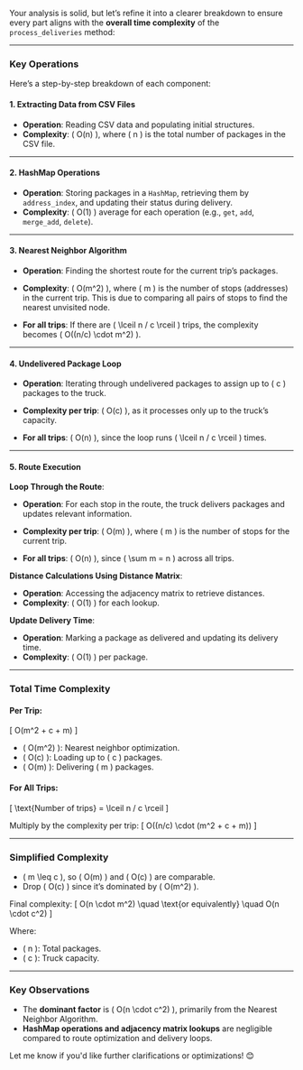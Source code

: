 Your analysis is solid, but let’s refine it into a clearer breakdown to ensure every part aligns with the **overall time complexity** of the `process_deliveries` method:

---

### **Key Operations**
Here’s a step-by-step breakdown of each component:

#### 1. **Extracting Data from CSV Files**
- **Operation**: Reading CSV data and populating initial structures.
- **Complexity**: \( O(n) \), where \( n \) is the total number of packages in the CSV file.

---

#### 2. **HashMap Operations**
- **Operation**: Storing packages in a `HashMap`, retrieving them by `address_index`, and updating their status during delivery.
- **Complexity**: \( O(1) \) average for each operation (e.g., `get`, `add`, `merge_add`, `delete`).

---

#### 3. **Nearest Neighbor Algorithm**
- **Operation**: Finding the shortest route for the current trip’s packages.
- **Complexity**: \( O(m^2) \), where \( m \) is the number of stops (addresses) in the current trip. This is due to comparing all pairs of stops to find the nearest unvisited node.

- **For all trips**: If there are \( \lceil n / c \rceil \) trips, the complexity becomes \( O((n/c) \cdot m^2) \).

---

#### 4. **Undelivered Package Loop**
- **Operation**: Iterating through undelivered packages to assign up to \( c \) packages to the truck.
- **Complexity per trip**: \( O(c) \), as it processes only up to the truck’s capacity.

- **For all trips**: \( O(n) \), since the loop runs \( \lceil n / c \rceil \) times.

---

#### 5. **Route Execution**
**Loop Through the Route**:
- **Operation**: For each stop in the route, the truck delivers packages and updates relevant information.
- **Complexity per trip**: \( O(m) \), where \( m \) is the number of stops for the current trip.

- **For all trips**: \( O(n) \), since \( \sum m = n \) across all trips.

**Distance Calculations Using Distance Matrix**:
- **Operation**: Accessing the adjacency matrix to retrieve distances.
- **Complexity**: \( O(1) \) for each lookup.

**Update Delivery Time**:
- **Operation**: Marking a package as delivered and updating its delivery time.
- **Complexity**: \( O(1) \) per package.

---

### **Total Time Complexity**

#### Per Trip:
\[
O(m^2 + c + m)
\]
- \( O(m^2) \): Nearest neighbor optimization.
- \( O(c) \): Loading up to \( c \) packages.
- \( O(m) \): Delivering \( m \) packages.

#### For All Trips:
\[
\text{Number of trips} = \lceil n / c \rceil
\]

Multiply by the complexity per trip:
\[
O((n/c) \cdot (m^2 + c + m))
\]

---

### **Simplified Complexity**
- \( m \leq c \), so \( O(m) \) and \( O(c) \) are comparable.
- Drop \( O(c) \) since it’s dominated by \( O(m^2) \).

Final complexity:
\[
O(n \cdot m^2) \quad \text{or equivalently} \quad O(n \cdot c^2)
\]

Where:
- \( n \): Total packages.
- \( c \): Truck capacity.

---

### **Key Observations**
- The **dominant factor** is \( O(n \cdot c^2) \), primarily from the Nearest Neighbor Algorithm.
- **HashMap operations and adjacency matrix lookups** are negligible compared to route optimization and delivery loops.

Let me know if you'd like further clarifications or optimizations! 😊